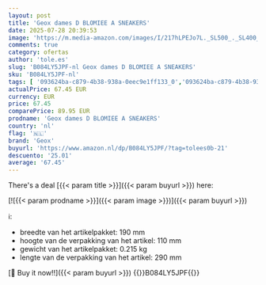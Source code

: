 ```yaml
---
layout: post
title: 'Geox dames D BLOMIEE A SNEAKERS'
date: 2025-07-28 20:39:53
image: 'https://m.media-amazon.com/images/I/217hLPEJo7L._SL500_._SL400_.jpg'
comments: true
category: ofertas
author: 'tole.es'
slug: 'B084LY5JPF-nl Geox dames D BLOMIEE A SNEAKERS'
sku: 'B084LY5JPF-nl'
tags: [ '093624ba-c879-4b38-938a-0eec9e1ff133_0','093624ba-c879-4b38-938a-0eec9e1ff133_3601','093624ba-c879-4b38-938a-0eec9e1ff133_4501','Arborist Merchandising Root','Damesmode','Damesschoenen','Klassieke & modieuze sneakers dames','Kleding, schoenen & sieraden','Kleding, schoenen en sieraden','New Arrivals','Self Service','Sneakers','Special Features Stores','geox','🇳🇱', ]
actualPrice: 67.45 EUR
currency: EUR
price: 67.45
comparePrice: 89.95 EUR
prodname: 'Geox dames D BLOMIEE A SNEAKERS'
country: 'nl'
flag: '🇳🇱'
brand: 'Geox'
buyurl: 'https://www.amazon.nl/dp/B084LY5JPF/?tag=tolees0b-21'
descuento: '25.01'
average: '67.45'
---
```


There's a deal [{{< param title >}}]({{< param buyurl >}})  here:

[![{{< param prodname >}}]({{< param image >}})]({{< param buyurl >}})

ℹ️:

- breedte van het artikelpakket: 190 mm
- hoogte van de verpakking van het artikel: 110 mm
- gewicht van het artikelpakket: 0.215 kg
- lengte van de verpakking van het artikel: 290 mm

[🛒 Buy it now!!]({{< param buyurl >}})
{{<world>}}B084LY5JPF{{</world>}}

